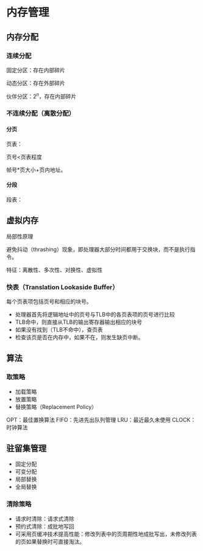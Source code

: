 # 内存管理

## 内存分配

### 连续分配

固定分区：存在内部碎片

动态分区：存在外部碎片

伙伴分区：$2^n$，存在内部碎片

### 不连续分配（离散分配）

#### 分页

页表：

页号&lt;页表程度

帧号*页大小+页内地址。

#### 分段

段表：

## 虚拟内存

局部性原理

避免抖动（thrashing）现象，即处理器大部分时间都用于交换块，而不是执行指令。

特征：离散性、多次性、对换性、虚拟性

### 快表（Translation Lookaside Buffer）

每个页表项包括页号和相应的块号。

- 处理器首先将逻辑地址中的页号与TLB中的各页表项的页号进行比较
- TLB命中，则直接从TLB的输出寄存器输出相应的块号
- 如果没有找到（TLB不命中），查页表
- 检查该页是否在内存中，如果不在，则发生缺页中断。

## 算法

### 取策略

- 加载策略
- 放置策略
- 替换策略（Replacement Policy）

OPT：最佳置换算法
FIFO：先进先出队列管理
LRU：最近最久未使用
CLOCK：时钟算法

## 驻留集管理

- 固定分配
- 可变分配
- 局部替换
- 全局替换

### 清除策略

- 请求时清除：请求式清除
- 预约式清除：成批地写回
- 可采用页缓冲技术提高性能：修改列表中的页周期性地成批写出，未修改列表的页如果替换时可直接淘汰。